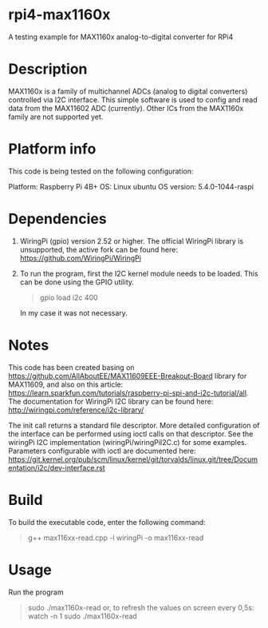 # rpi4-max1160x
A testing example for MAX1160x analog-to-digital converter for RPi4

# Description

MAX1160x is a family of multichannel ADCs (analog to digital converters) controlled via I2C interface. This simple software is used to config and read data from the MAX11602 ADC (currently). Other ICs from the MAX1160x family are not supported yet.

# Platform info
This code is being tested on the following configuration:

Platform:   Raspberry Pi 4B+
OS:         Linux ubuntu
OS version: 5.4.0-1044-raspi

# Dependencies

1. WiringPi (gpio) version 2.52 or higher. The official WiringPi library is unsupported, the active fork can be found here: https://github.com/WiringPi/WiringPi
2. To run the program, first the I2C kernel module needs to be loaded. This can be done using the GPIO utility.
   > gpio load i2c 400
   
   In my case it was not necessary.

# Notes

This code has been created basing on https://github.com/AllAboutEE/MAX11609EEE-Breakout-Board library for MAX11609, and also on this article: https://learn.sparkfun.com/tutorials/raspberry-pi-spi-and-i2c-tutorial/all.
The documentation for WiringPi I2C library can be found here: http://wiringpi.com/reference/i2c-library/

The init call returns a standard file descriptor. More detailed configuration of the interface can be performed using ioctl calls on that descriptor. See the wiringPi I2C implementation (wiringPi/wiringPiI2C.c) for some examples.
Parameters configurable with ioctl are documented here:
https://git.kernel.org/pub/scm/linux/kernel/git/torvalds/linux.git/tree/Documentation/i2c/dev-interface.rst

# Build

To build the executable code, enter the following command:
> g++ max116xx-read.cpp -l wiringPi -o max116xx-read

# Usage

Run the program
> sudo ./max1160x-read
or, to refresh the values on screen every 0,5s:
> watch -n 1 sudo ./max1160x-read

